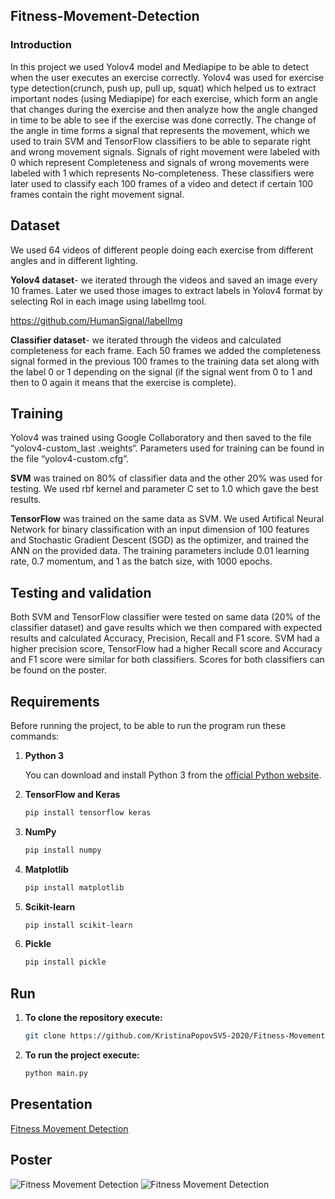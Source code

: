 ## Fitness-Movement-Detection
### Introduction

In this project we used Yolov4 model and Mediapipe to be able to detect when the user executes an exercise correctly. Yolov4 was used for exercise type detection(crunch, push up, pull up, squat) which helped us to extract important nodes (using Mediapipe) for each exercise, which form an angle that changes during the exercise and then analyze how the angle changed in time to be able to see if the exercise was done correctly. The change of the angle in time forms a signal that represents the movement, which we used to train SVM and TensorFlow classifiers to be able to separate right and wrong movement signals. Signals of right movement were labeled with 0 which represent Completeness and signals of wrong movements were labeled with 1 which represents No-completeness. These classifiers were later used to classify each 100 frames of a video and detect if certain 100 frames contain the right movement signal.

## Dataset
We used 64 videos of different people doing each exercise from different angles and in different lighting. 

**Yolov4 dataset**- we iterated through the videos and saved an image every 10 frames. Later we used those images to extract labels in Yolov4 format by selecting RoI in each image using labelImg tool.

https://github.com/HumanSignal/labelImg

**Classifier dataset**- we iterated through the videos and calculated completeness for each frame. Each 50 frames we added the completeness signal formed in the previous 100 frames to the training data set along with the label 0 or 1 depending on the signal (if the signal went from 0 to 1 and then to 0 again it means that the exercise is complete).

## Training
Yolov4 was trained using Google Collaboratory and then saved to the file “yolov4-custom_last .weights“. Parameters used for training can be found in the file “yolov4-custom.cfg”.

**SVM** was trained on 80% of classifier data and the other 20% was used for testing. We used rbf kernel and parameter C set to 1.0 which gave the best results. 

**TensorFlow** was trained on the same data as SVM. We used Artifical Neural Network for binary classification with an input dimension of 100 features and  Stochastic Gradient Descent (SGD) as the optimizer, and trained the ANN on the provided data. The training parameters include 0.01 learning rate, 0.7 momentum, and 1 as the batch size, with 1000 epochs.

## Testing and validation

Both SVM and TensorFlow classifier were tested on same data (20% of the classifier dataset) and gave results which we then compared with expected results and calculated Accuracy, Precision, Recall and F1 score. SVM had a higher precision score, TensorFlow had a higher Recall score and Accuracy and F1 score were similar for both classifiers. Scores for both classifiers can be found on the poster.


## Requirements
Before running the project, to be able to run the program run these commands:
1. **Python 3**

   You can download and install Python 3 from the [official Python website](https://www.python.org/).

2. **TensorFlow and Keras**

   ```bash
   pip install tensorflow keras
3. **NumPy**
   
   ```bash
   pip install numpy
4. **Matplotlib**
   
   ```bash
   pip install matplotlib
5. **Scikit-learn**
   
   ```bash
   pip install scikit-learn
6. **Pickle**
   ```bash
   pip install pickle

## Run
1. **To clone the repository execute:**
   ```bash
   git clone https://github.com/KristinaPopovSV5-2020/Fitness-Movement-Detection.git

2. **To run the project execute:**
    ```bash
    python main.py
## Presentation
[Fitness Movement Detection](https://github.com/KristinaPopovSV5-2020/Fitness-Movement-Detection/blob/main/FitnessMovementDetection.pptx)
## Poster
![Fitness Movement Detection](https://github.com/KristinaPopovSV5-2020/Fitness-Movement-Detection/blob/dataset/poster.png)
![Fitness Movement Detection](https://github.com/KristinaPopovSV5-2020/Fitness-Movement-Detection/blob/dataset/yolodemo/yolo_classes.jpg)

